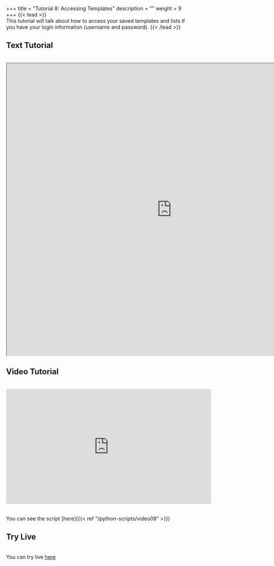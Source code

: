 +++
title = "Tutorial 8: Accessing Templates"
description = ""
weight = 9
+++
{{< lead >}}
<br/>
This tutorial will talk about how to access your saved templates and lists if you have your login information (username and password).
{{< /lead >}}

## Text Tutorial
<br/>

<iframe width="900" height="800" src="https://nbviewer.jupyter.org/github/intermine/intermine-ws-python-docs/blob/master/08-tutorial.ipynb" title="Python Tutorial 08">
</iframe>


## Video Tutorial
<br/>

<iframe width="560" height="315" src="https://www.youtube.com/embed/uQAFLTu5FUs" frameborder="0" allow="accelerometer; autoplay; encrypted-media; gyroscope; picture-in-picture" allowfullscreen></iframe>
<br/>

<br/>

You can see the script [here]({{< ref "/python-scripts/video08" >}})


## Try Live
<br/>

<body>
You can try live <a href="https://mybinder.org/v2/gh/intermine/intermine-ws-python-docs/master?filepath=08-tutorial.ipynb">here</a>

